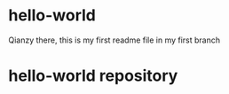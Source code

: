 # hello-world
Qianzy there, this is my first readme file in my first branch 
# hello-world repository
